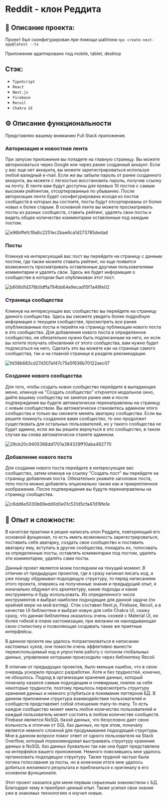 # Reddit - клон Реддита

## 📓 Описание проекта:

Проект был сконфигурирован при помощи шаблона `npx create-next-app@latest --ts`

Приложение адаптировано под mobile, tablet, desktop

## Cтэк:

* `TypeScript`
* `React`
* `Next.js`
* `Firebase`
* `Recoil`
* `Chakra UI`

## ⚙️ Описание функциональности

Представляю вашему вниманию Full Stack приложение.

### Авторизация и новостная лента

При запуске приложения вы попадете на главную страницу. Вы можете авторизоваться через Google или через ранее созданный аккаунт. Если у вас еще нет аккаунта, вы можете зарегистрироваться используя любой валидный e-mail. Если же вы забыли пароль от ранее созданного аккаунта, вы можете с легкостью восстановить пароль, получив ссылку на почту. В ленте вам будут доступны для превью 10 постов с самым высоким рейтингом, отсортированные по убыванию. После авторизации лента будет сконфигурирована исходя из постов сообществ в которых вы состоите, посты будут отсортированы от более новых к более старым. В основной ленте вы можете просматривать посты из разных сообществ, ставить рейтинг, удалять свои посты и видеть общее количество комментарии оставленные под каждым постом.

![e96bffefc19a6c2251ec2bae6ca1d273785dedad](https://user-images.githubusercontent.com/99764749/197866393-604c0260-dedf-48d7-9ab6-c85b4a58d4af.gif)


### Посты

Кликнув на интересующий вас пост вы перейдете на страницу с данным постом, где также можете ставить рейтинг, но еще появится возможность просматривать оставленные другими пользователями комментарии и удалять свои. Здесь же будет информация о сообществе в котором был опубликован этот пост.

![b606d1d378b0dffa794bb64e9ecad15f7a48fe02](https://user-images.githubusercontent.com/99764749/197867990-8a20df70-079d-4e0c-86a2-61593c23980d.gif)


### Страница сообщества

Кликнув на интересующее вас сообщество вы перейдете на страницу данного сообщества. Здесь вы сможете увидеть более подробную информация о текущем сообществе, просмотреть все ранее опубликованные посты и перейти на страницу публикации нового поста в это сообщество. Для добавления нового поста в определенное сообщество, не обязательно нужно быть подписанным на него, но если вы хотите получать обновления от этого сообщества, вам нужно будет подписаться на него. Сделать это вы можете как на странице самого сообщества, так и на главной странице в разделе рекомендации.

![fd38b683cd27d307af47c75e5f636b70122aec07](https://user-images.githubusercontent.com/99764749/197872630-97af91cc-b011-4efb-89e4-69a9474475a6.gif)


### Создание нового сообщества

Для того, чтобы создать новое сообщество перейдите в выпадающее меню, кликнув на "Создать сообщество" откроется модальное окно, дайте вашему сообществу не занятое ранее имя и после подтверждения вы будете автоматически перенаправлены на страницу с новым сообществом. Вы автоматически становитесь админом этого сообщества и только вы сможете менять аватарку сообщества. Если вы решите покинуть созданное вами сообщество, то оно продолжит существовать для остальных пользователей, но у такого сообщества не будет админа, если же вы решите вернуться в это сообщество, в таком случае вы снова автоматически станете админом.

![29cb20c9405368dd1701a384329ff10aba482770](https://user-images.githubusercontent.com/99764749/197874711-5b501e76-086a-4c7b-8cd4-8322ee2fe5ad.gif)


### Добавление нового поста

Для создания нового поста перейдите в интересующее вас сообщество, затем кликнув на ссылку "Создать пост" вы перейдете на страницу добавления поста. Обязательно укажите заголовок поста, тело поста можно добавлять опционально также как и прикрепленное изображение. После подтверждения вы будуте перенаправлены на страницу сообщества.

![c6dd6e5030b69edd0d0e01c531d5cfa47d19fe1e](https://user-images.githubusercontent.com/99764749/197878605-b838edb6-6238-4e0d-9a0e-eb6bd52deb05.gif)

## 🧪 Опыт и сложности:

В качетсве практики я решил написать клон Реддита, повторяющий его основной фунционал, то есть иметь возможность зарегестрироваться, поставить себе аватарку, создать свое сообщество и поставить аватарку ему, вступать в другие сообщества, покидать их, голосовать за определенные посты, оставлять комментарии под постом, удалять эти комментарии, удалять сами посты.

Данный проект является моим последним на текущий момент. В отличии от предыдущих проектов, где я сразу начинал писать код, а уже походу обдумывал подходящую структуру, то перед написанием этого проекта, опираясь на полученные знания и предыдущий опыт, я изначально обдумал его архитектуру, какие подходы и какие инструменты я буду использовать. Из определенного числа инструментов я выбрал наиболее подходящие для данной задачи (по крайней мере на мой взгляд). Стэк составил Next.js, Firebase, Recoil, а в качестве UI библиотеки я выбрал новую для себя Chakra UI, скажу сразу, что данная библиотека оказалось очень схожей с Material UI, но более гибкой в плане кастомизации, при желании не накладывающая свою стилистику и позволяющая создавать такие же приятные интерфейсы.

В данном проекте мы удалось попрактиковаться в написании кастомных хуков, они помогли очень эффективно вынести переиспользуемый код и упростили работу с потоком глобальных данных, управление которыми происходило через библиотеку Recoil.

В отличии от предыдущих проектов, было меньше ошибок, что в свою очередь ускорило процесс разработки. Хотя и без трудностей, конечно, не обошлось. Подход в организации хранения данных, который поначалу казался самым подходящим и очевидным, повлек за себя некоторые трудности, поэтому пришлось пересмотреть структуру хранения данных и немного углубиться в понимание паттернов БД. В данном приложении структура взаимодействия пользователей и сообществ представляет собой отношение many-to-many. То есть каждое сообщество может иметь любое количество пользователей и каждый пользователь может состоять в любом количестве сообществ. Firebase является NoSQL базой данных, что безусловно дает свою вольность в отличии от SQL баз дынных, но при этом, поначалу является немного сложной для продумывания подходящей структуры. Мне в данном вопросе помог ответ от одного пользователя на Stack Overflow, который порекомендовал выстраивать структуру хранения данных в NoSQL баз данных буквально так как она будет представлена на интерфейсе вашего приложения. Немного повозившись мне удалось организовать подходящую структуру. Также трудной частью была логика голосования за посты, но в конечном итоге мне удалось добиться желаемого результата и приблизиться к оригиналу в его основном функционале.

Этот проект оказался для меня первым серьезным знакомством с БД. Благодаря чему я приобрел ценный опыт. Также усилил свои знания уже в знакомых технологиях и изучил новые.
